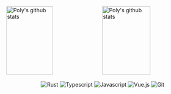 <img src="https://github-readme-stats.vercel.app/api?username=PolyMeilex&show_icons=true&theme=dark" alt="Poly's github stats" title="Poly's github stats" width="49%" height="180px"></img>
<img src="https://github-readme-stats.vercel.app/api/top-langs/?username=polymeilex&layout=compact&theme=dark" alt="Poly's github stats" title="Poly's github stats" width="50%" height="180px"></img>

<div align="center">
  <img src="https://img.shields.io/badge/-Rust-orange?style=flat-square&logo=rust" alt="Rust"></img>
  <img src="https://img.shields.io/badge/-TypeScript-blue?style=flat-square&logo=typescript&logoColor=white" alt="Typescript"></img>
  <img src="https://img.shields.io/badge/-JavaScript-black?style=flat-square&logo=javascript" alt="Javascript"></img>
  <img src="https://img.shields.io/badge/-Vue.js-%232c3e50?style=flat-square&logo=Vue.js" alt="Vue.js"></img>
  <img src="https://img.shields.io/badge/-Git-%23F05032?style=flat-square&logo=git&logoColor=%23ffffff" alt="Git"></img>
</div>
